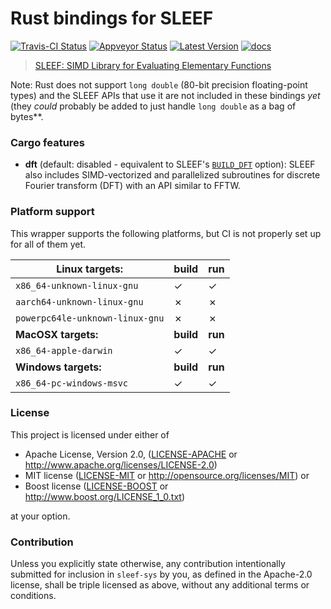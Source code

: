 # Rust bindings for SLEEF

[![Travis-CI Status]][travis] [![Appveyor Status]][appveyor] [![Latest Version]][crates.io] [![docs]][docs.rs]

> [SLEEF: SIMD Library for Evaluating Elementary Functions](https://sleef.org/) 

Note: Rust does not support `long double` (80-bit precision floating-point
types) and the SLEEF APIs that use it are not included in these bindings _yet_
(they _could_ probably be added to just handle `long double` as a bag of bytes**.

### Cargo features

* **dft** (default: disabled - equivalent to SLEEF's
  [`BUILD_DFT`](https://sleef.org/compile.xhtml) option): SLEEF also includes
  SIMD-vectorized and parallelized subroutines for discrete Fourier transform
  (DFT) with an API similar to FFTW.

### Platform support

This wrapper supports the following platforms, but CI is not properly set up for
all of them yet.

| Linux targets:                  | build     | run     |
|---------------------------------|-----------|---------|
| `x86_64-unknown-linux-gnu`      | ✓         | ✓       |
| `aarch64-unknown-linux-gnu`     | ✗         | ✗       |
| `powerpc64le-unknown-linux-gnu` | ✗         | ✗       |
| **MacOSX targets:**             | **build** | **run** |
| `x86_64-apple-darwin`           | ✓         | ✓       |
| **Windows targets:**            | **build** | **run** |
| `x86_64-pc-windows-msvc`        | ✓         | ✓       |

### License

This project is licensed under either of

 * Apache License, Version 2.0, ([LICENSE-APACHE](LICENSE-APACHE) or
   http://www.apache.org/licenses/LICENSE-2.0)
 * MIT license ([LICENSE-MIT](LICENSE-MIT) or
   http://opensource.org/licenses/MIT) or 
 * Boost license ([LICENSE-BOOST](LICENSE-BOOST) or
   http://www.boost.org/LICENSE_1_0.txt)

at your option.

### Contribution

Unless you explicitly state otherwise, any contribution intentionally submitted
for inclusion in `sleef-sys` by you, as defined in the Apache-2.0 license, shall be
triple licensed as above, without any additional terms or conditions.

[travis]: https://travis-ci.org/gnzlbg/sleef-sys
[Travis-CI Status]: https://travis-ci.org/gnzlbg/sleef-sys.svg?branch=master
[appveyor]: https://ci.appveyor.com/project/gnzlbg/sleef-sys
[Appveyor Status]: https://ci.appveyor.com/api/projects/status/hd7v9dvr442hgdix?svg=true
[Latest Version]: https://img.shields.io/crates/v/sleef-sys.svg
[crates.io]: https://crates.io/crates/sleef-sys
[docs]: https://docs.rs/sleef-r/badge.svg
[docs.rs]: https://docs.rs/sleef-sys/
[master_docs]: https://gnzlbg.github.io/sleef-sys/sleef-sys/

